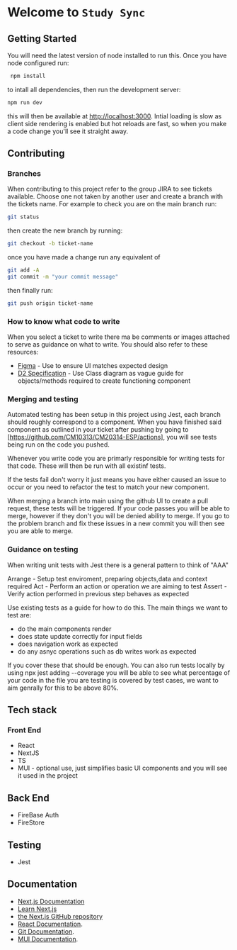 # Welcome to `Study Sync`
## Getting Started
You will need the latest version of node installed to run this.
Once you have node configured run:
```bash
 npm install 
 ```
to intall all dependencies,
then run the development server:

```bash
npm run dev
```
this will then be available at [http://localhost:3000](http://localhost:3000).
Intial loading is slow as client side rendering is enabled but hot reloads are fast, so when you make a code change you'll see it straight away.

## Contributing

### Branches
When contributing to this project refer to the group JIRA to see tickets available. Choose one not taken by another user and create a branch with the tickets name.
For example
to check you are on the main branch run:
``` bash
git status
```
then create the new branch by running:
```bash
git checkout -b ticket-name
 ```
once you have made a change run any equivalent of
```bash 
git add -A
git commit -m "your commit message"
```
then finally run:
``` bash
git push origin ticket-name
```
### How to know what code to write
When you select a ticket to write there ma be comments or images attached to serve as guidance on what to write.
You should also refer to these resources:
-  [Figma](https://www.figma.com/file/5RthuqsT4QzNR3maPdg5CA/Research-App?type=design&node-id=0-1&mode=design&t=I0rWUtuWNupNARRd-0) - Use to ensure UI matches expected design
- [D2 Specification](https://computingservices-my.sharepoint.com/:w:/r/personal/mbm60_bath_ac_uk/_layouts/15/Doc.aspx?sourcedoc=%7B7EB65593-AE10-4A48-B356-BA67D071FBE1%7D&file=Group%204%20-%20%20Requirements%20and%20Design.docx&action=default&mobileredirect=true&DefaultItemOpen=1&web=1) - Use Class diagram as vague guide for objects/methods required to create functioning component

### Merging and testing
Automated testing has been setup in this project using Jest, each branch should roughly correspond to a component. 
When you have finished said component as outlined in your ticket after pushing by going to 
[https://github.com/CM10313/CM20314-ESP/actions], you will see tests being run on the code you pushed.

Whenever you write code you are primarly responsible for writing tests for that code.
These will then be run with all existinf tests.

If the tests fail don't worry it just means you have either caused an issue to occur or you need to refactor the test to match your new component.

When merging a branch into main using the github UI to create a pull request, these tests will be triggered.
If your code passes you will be able to merge, however if they don't you will be denied ability to merge. If you go to the problem branch and fix these issues in a new commit you will then see you are able to merge.

### Guidance on testing

When writing unit tests with Jest there is a general pattern to think of "AAA"

Arrange -  Setup test enviroment, preparing objects,data and context required
Act - Perform an action or operation we are aiming to test
Assert - Verify action performed in previous step behaves as expected

Use existing tests as a guide for how to do this.
The main things we want to test are:
- do the main components render
- does state update correctly for input fields
- does navigation work as expected
- do any asnyc operations such as db writes work as expected

If you cover these that should be enough.
You can also run tests locally by using npx jest
adding --coverage you will be able to see what percentage of your code in the file you are testing is covered by test cases, we want to aim genrally for this to be above 80%.


## Tech stack
### Front End
- React
- NextJS
- TS
- MUI - optional use, just simplifies basic UI components and you will see it used in the project
## Back End
- FireBase Auth
- FireStore
## Testing
- Jest

## Documentation
- [Next.js Documentation](https://nextjs.org/docs)
- [Learn Next.js](https://nextjs.org/learn) 
- [the Next.js GitHub repository](https://github.com/vercel/next.js/)
- [React Documentation](https://react.dev/).
- [Git Documentation](https://git-scm.com/doc).
- [MUI Documentation](https://mui.com/material-ui/getting-started/).

